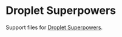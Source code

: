 # Droplet Superpowers

Support files for [Droplet Superpowers](https://agent.io/posts/droplet-superpowers).


